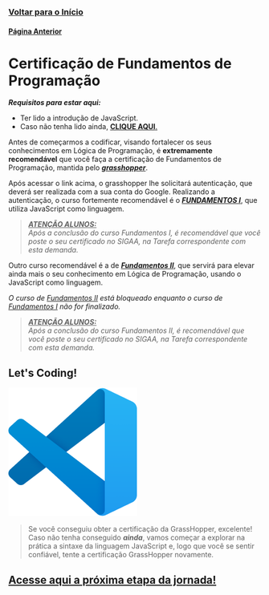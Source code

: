 ### [**Voltar para o Início**](../../README.md)

#### [**Página Anterior**](../01_05_JS/README.md)

# Certificação de Fundamentos de Programação

***Requisitos para estar aqui:***
- Ter lido a introdução de JavaScript.
- Caso não tenha lido ainda, [**CLIQUE AQUI**.](../01_05_JS/README.md)

Antes de começarmos a codificar, visando fortalecer os seus conhecimentos em Lógica de Programação, é **extremamente recomendável** que você faça a certificação de Fundamentos de Programação, mantida pelo [***grasshopper***](https://learn.grasshopper.app/).

Após acessar o link acima, o grasshopper lhe solicitará autenticação, que deverá ser realizada com a sua conta do Google. Realizando a autenticação, o curso fortemente recomendável é o [***FUNDAMENTOS I***](https://learn.grasshopper.app/project/fundamentals), que utiliza JavaScript como linguagem.

> ***<u>ATENÇÃO ALUNOS:</u>***<br>
> *Após a conclusão do curso Fundamentos I, é recomendável que você poste o seu certificado no SIGAA, na Tarefa correspondente com esta demanda.*

Outro curso recomendável é a de [***Fundamentos II***](https://learn.grasshopper.app/project/fundamentals-ii), que servirá para elevar ainda mais o seu conhecimento em Lógica de Programação, usando o JavaScript como linguagem.

*O curso de [Fundamentos II](https://learn.grasshopper.app/project/fundamentals-ii) está bloqueado enquanto o curso de [Fundamentos I](https://learn.grasshopper.app/project/fundamentals) não for finalizado.*

> ***<u>ATENÇÃO ALUNOS:</u>***<br>
> *Após a conclusão do curso Fundamentos II, é recomendável que você poste o seu certificado no SIGAA, na Tarefa correspondente com esta demanda.*

## Let's Coding!
![Let's Coding](lets_coding.png)


> Se você conseguiu obter a certificação da GrassHopper, excelente! Caso não tenha conseguido ***ainda***, vamos começar a explorar na prática a sintaxe da linguagem JavaScript e, logo que você se sentir confiável, tente a certificação GrassHopper novamente.

## [**<u>Acesse aqui a próxima etapa da jornada!</u>**](../../02_variaveis_e_operadores/README.md)